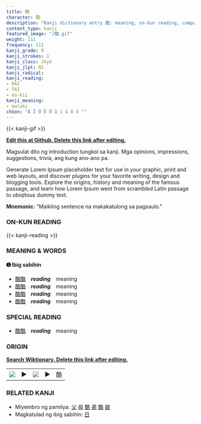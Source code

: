 ```yaml
---
title: 酷
character: 酷
description: "Kanji dictionary entry 酷: meaning, on-kun reading, compounds, origin, related kanji"
content_type: kanji
featured_image: "/酷.gif"
weight: 111
frequency: 111
kanji_grade: 9
kanji_strokes: 1
kanji_class: Jōyō
kanji_jlpt: N1
kanji_radical: 
kanji_reading: 
- DAI
- TAI
- oo-kii
kanji_meaning:
- malaki
chōon: "Ā Ī Ū Ē Ō ā ī ū ē ō ’"
---
```

[//]: # (Don't edit the line below. Kanji animated GIF code is automatically generated.)
{{< kanji-gif >}}

[//]: # (Edit below this line.)

**[Edit this at Github. Delete this link after editing.](https://github.com/tim0g/tim/tree/main/content/kanji/酷/index.md)**

Magsulat dito ng introduction tungkol sa kanji. Mga opinions, impressions, suggestions, trivia, ang kung ano-ano pa.

Generate Lorem Ipsum placeholder text for use in your graphic, print and web layouts, and discover plugins for your favorite writing, design and blogging tools. Explore the origins, history and meaning of the famous passage, and learn how Lorem Ipsum went from scrambled Latin passage to ubiqitous dummy text.
 
**Mnemonic:** "Maikling sentence na makakatulong sa pagsaulo."

### ON-KUN READING

[//]: # (Don't edit the line below. ON-KUN READING code is automatically generated.)
{{< kanji-reading >}}

### MEANING & WORDS

#### ➊ **Ibig sabihin**
  - [酷](../酷)[酷](../酷)　***reading***　meaning
  - [酷](../酷)[酷](../酷)　***reading***　meaning
  - [酷](../酷)[酷](../酷)　***reading***　meaning
  - [酷](../酷)[酷](../酷)　***reading***　meaning

### SPECIAL READING
  - [酷](../酷)[酷](../酷)　***reading***　meaning

### ORIGIN

**[Search Wiktionary. Delete this link after editing.](https://wiktionary.org/wiki/酷)**
<table class="kanji-table"><tr><td>
<img src="60px-酷-bronze.svg.png">
</td><td>▶</td><td>
<img src="60px-酷-oracle.svg.png">
</td><td>▶</td>
<td class="kanji-origin">酷</td>
</tr></table>

### RELATED KANJI
- Miyembro ng pamilya: [父](../父) [母](../母) [酷](../酷) [弟](../弟) [酷](../酷) [娘](../娘)
- Magkatulad ng ibig sabihin: [日](../日)
